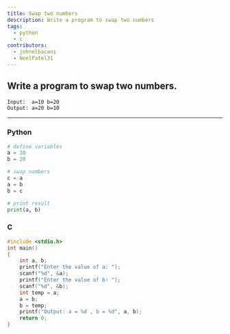 ```yaml
---
title: Swap two numbers
description: Write a program to swap two numbers
tags:
  - python
  - c
contributors:
  - johnelbacani
  - NeelPatel31
---
```


## Write a program to swap two numbers.

```txt
Input:  a=10 b=20
Output: a=20 b=10
```

---

### Python

```python
# define variables
a = 10
b = 20

# swap numbers
c = a
a = b
b = c

# print result
print(a, b)
```

### C

```c
#include <stdio.h>
int main()
{
    int a, b;
    printf("Enter the value of a: ");
    scanf("%d", &a);
    printf("Enter the value of b: ");
    scanf("%d", &b);
    int temp = a;
    a = b;
    b = temp;
    printf("Output: a = %d , b = %d", a, b);
    return 0;
}
```
